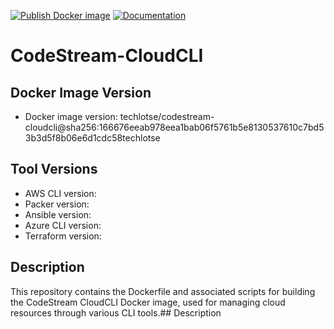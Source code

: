 [![Publish Docker image](https://github.com/techlotse/codestream-cloudcli/actions/workflows/container-build.yml/badge.svg)](https://github.com/techlotse/codestream-cloudcli/actions/workflows/container-build.yml)   [![Documentation](https://github.com/techlotse/codestream-cloudcli/actions/workflows/update-docs.yml/badge.svg)](https://github.com/techlotse/codestream-cloudcli/actions/workflows/update-docs.yml)

# CodeStream-CloudCLI

## Docker Image Version

- Docker image version: techlotse/codestream-cloudcli@sha256:166676eeab978eea1bab06f5761b5e8130537610c7bd53b3d5f8b06e6d1cdc58techlotse

## Tool Versions

- AWS CLI version:
- Packer version:
- Ansible version:
- Azure CLI version:
- Terraform version:

## Description

This repository contains the Dockerfile and associated scripts for building the CodeStream CloudCLI Docker image, used for managing cloud resources through various CLI tools.## Description